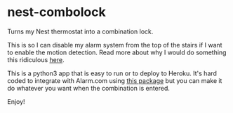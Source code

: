 # nest-combolock
Turns my Nest thermostat into a combination lock.

This is so I can disable my alarm system from the top of the stairs if I want to enable the motion detection. Read more about why I would do something this ridiculous [here](https://medium.com/@rowborg/using-my-nest-thermostat-as-a-combination-lock-d536e615cbbf).

This is a python3 app that is easy to run or to deploy to Heroku. It's hard coded to integrate with Alarm.com using [this package](https://github.com/Xorso/pyalarmdotcom) but you can make it do whatever you want when the combination is entered.

Enjoy!
